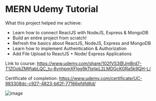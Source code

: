 # MERN Udemy Tutorial

What this project helped me achieve:

- Learn how to connect ReactJS with NodeJS, Express & MongoDB
- Build an entire project from scratch!
- Refresh the basics about ReactJS, NodeJS, Express and MongoDB
- Learn how to implement Authentication & Authorization
- Add File Upload to ReactJS + Node/ Express Applications

Link to course: https://www.udemy.com/share/102fVS3@JmBrd7-T1ZOobZMtfjabLQC_tu-8vnhpmXFlgg9kTtstjpL2LMDGcKGRa5k9QH-L/ 

Certificate of completion: https://www.udemy.com/certificate/UC-983308dc-c927-4823-b62f-77166efdfd6d/

![image](https://github.com/marcodavidg/MERN_Tutorial/assets/11068920/a0675338-08cd-4b59-af36-82e09bf19f48)

